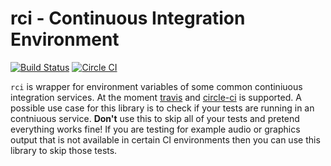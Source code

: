 # rci - Continuous Integration Environment

[![Build Status](https://travis-ci.org/klingtnet/rci.svg?branch=master)](https://travis-ci.org/klingtnet/rci) [![Circle CI](https://circleci.com/gh/klingtnet/rci.svg?style=svg)](https://circleci.com/gh/klingtnet/rci)

`rci` is wrapper for environment variables of some common continiuous integration services.
At the moment [travis](https://travis-ci.org/) and [circle-ci](https://circleci.com/) is supported.
A possible use case for this library is to check if your tests are running in an contniuous
service.
**Don't** use this to skip all of your tests and pretend everything works fine!
If you are testing for example audio or graphics output
that is not available in certain CI environments
then you can use this library to skip those tests.

